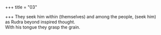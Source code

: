 +++
title = "03"

+++
They seek him within (themselves) and among the people, (seek him) as  Rudra beyond inspired thought.  
With his tongue they grasp the grain.  
